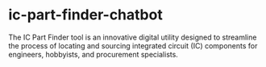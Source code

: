 # ic-part-finder-chatbot
The IC Part Finder tool is an innovative digital utility designed to streamline the process of locating and sourcing integrated circuit (IC) components for engineers, hobbyists, and procurement specialists.
